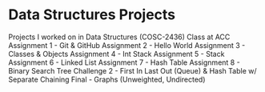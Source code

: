 # Data Structures Projects
Projects I worked on in Data Structures (COSC-2436) Class at ACC
Assignment 1 - Git & GitHub
Assignment 2 - Hello World
Assignment 3 - Classes & Objects
Assignment 4 - Int Stack
Assignment 5 - Stack
Assignment 6 - Linked List
Assignment 7 - Hash Table
Assignment 8 - Binary Search Tree
Challenge 2 - First In Last Out (Queue) & Hash Table w/ Separate Chaining
Final - Graphs (Unweighted, Undirected)
